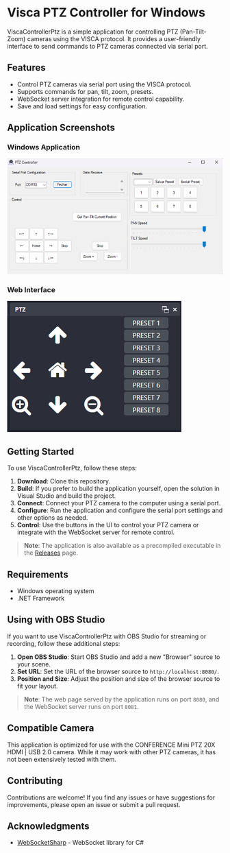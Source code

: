 # Visca PTZ Controller for Windows

ViscaControllerPtz is a simple application for controlling PTZ (Pan-Tilt-Zoom) cameras using the VISCA protocol. It provides a user-friendly interface to send commands to PTZ cameras connected via serial port.

## Features

- Control PTZ cameras via serial port using the VISCA protocol.
- Supports commands for pan, tilt, zoom, presets.
- WebSocket server integration for remote control capability.
- Save and load settings for easy configuration.
  
## Application Screenshots

### Windows Application

![Windows Application](imgs/web.png)

### Web Interface

![Web Interface](imgs/win.png)

## Getting Started

To use ViscaControllerPtz, follow these steps:

1. **Download**: Clone this repository.
2. **Build**: If you prefer to build the application yourself, open the solution in Visual Studio and build the project.
3. **Connect**: Connect your PTZ camera to the computer using a serial port.
4. **Configure**: Run the application and configure the serial port settings and other options as needed.
5. **Control**: Use the buttons in the UI to control your PTZ camera or integrate with the WebSocket server for remote control.

> **Note**: The application is also available as a precompiled executable in the [Releases](https://github.com/rodrigobuen0/ViscaControllerPtz/releases) page.

## Requirements

- Windows operating system
- .NET Framework

## Using with OBS Studio

If you want to use ViscaControllerPtz with OBS Studio for streaming or recording, follow these additional steps:

1. **Open OBS Studio**: Start OBS Studio and add a new "Browser" source to your scene.
2. **Set URL**: Set the URL of the browser source to `http://localhost:8080/`.
3. **Position and Size**: Adjust the position and size of the browser source to fit your layout.

> **Note**: The web page served by the application runs on port `8080`, and the WebSocket server runs on port `8081`.

## Compatible Camera

This application is optimized for use with the CONFERENCE Mini PTZ 20X HDMI | USB 2.0 camera. While it may work with other PTZ cameras, it has not been extensively tested with them.

## Contributing

Contributions are welcome! If you find any issues or have suggestions for improvements, please open an issue or submit a pull request.

## Acknowledgments

- [WebSocketSharp](https://github.com/sta/websocket-sharp) - WebSocket library for C#
